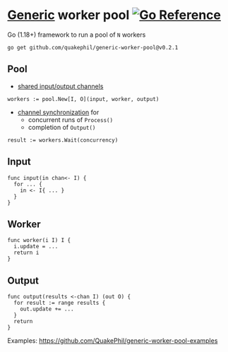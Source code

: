 # [Generic](https://gobyexample.com/generics) worker pool [![Go Reference](https://pkg.go.dev/badge/github.com/quakephil/generic-worker-pool.svg)](https://pkg.go.dev/github.com/quakephil/generic-worker-pool)

Go (1.18+) framework to run a pool of `N` workers
```
go get github.com/quakephil/generic-worker-pool@v0.2.1
```

## Pool
* [shared input/output channels](https://gobyexample.com/worker-pools)
```
workers := pool.New[I, O](input, worker, output)
```
* [channel synchronization](https://gobyexample.com/channel-synchronization) for
  * concurrent runs of `Process()`
  * completion of `Output()`
```
result := workers.Wait(concurrency)
```

## Input
```
func input(in chan<- I) {
  for ... {
    in <- I{ ... }
  }  
}
```

## Worker
```
func worker(i I) I {
  i.update = ...
  return i
}
```

## Output
```
func output(results <-chan I) (out O) {
  for result := range results {
    out.update += ...
  }
  return
}
```

Examples: https://github.com/QuakePhil/generic-worker-pool-examples
